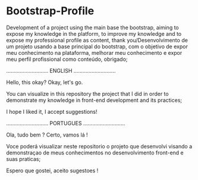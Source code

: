 # Bootstrap-Profile
Development of a project using the main base the bootstrap, aiming to expose my knowledge in the platform, to improve my knowledge and to expose my professional profile as content, thank you/Desenvolvimento de um projeto usando a base principal do bootstrap, com o objetivo de expor meu conhecimento na plataforma, melhorar meu conhecimento e expor meu perfil profissional como conteúdo, obrigado;

 ............................ ENGLISH ............................
 
Hello, this okay?
Okay, let's go.

You can visualize in this repository the project that I did in order to demonstrate my knowledge in front-end development and its practices;

I hope I liked it, I accept suggestions!

 ............................ PORTUGUES ............................
 
Ola, tudo bem ?
Certo, vamos lá !

Voce poderá visualizar neste repositorio o projeto que desenvolvi visando a demonstraçao de meus conhecimentos no desenvolvimento front-end e suas praticas;

Espero que gostei, aceito sugestoes !
